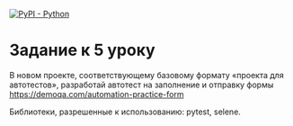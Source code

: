 [![PyPI - Python](https://img.shields.io/pypi/pyversions/iconsdk?logo=pypi)](https://pypi.org/project/iconsdk)

# Задание к 5 уроку

В новом проекте, соответствующему базовому формату «проекта для автотестов», разработай автотест на заполнение и отправку формы https://demoqa.com/automation-practice-form 

Библиотеки, разрешенные к использованию: pytest, selene.
